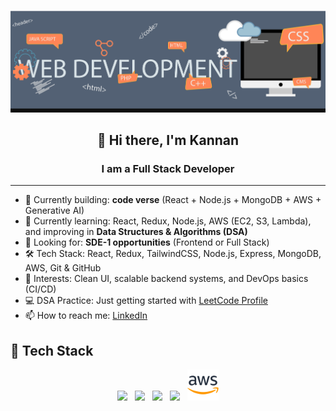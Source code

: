 ![My Banner](https://raw.githubusercontent.com/kannan126/kannan126/main/assets/my-banner.png)

<h2 align="center">👋 Hi there, I'm Kannan</h2>
<h3 align="center">I am a Full Stack Developer</h3>

---

- 🔭 Currently building: **code verse** (React + Node.js + MongoDB + AWS + Generative AI)  
- 🌱 Currently learning: React, Redux, Node.js, AWS (EC2, S3, Lambda), and improving in **Data Structures & Algorithms (DSA)**  
- 💼 Looking for: **SDE-1 opportunities** (Frontend or Full Stack)  
- 🛠️ Tech Stack: React, Redux, TailwindCSS, Node.js, Express, MongoDB, AWS, Git & GitHub  
- 🧠 Interests: Clean UI, scalable backend systems, and DevOps basics (CI/CD)  
- 💻 DSA Practice: Just getting started with [LeetCode Profile](https://leetcode.com/Kannan-12/)  
- 📫 How to reach me: [LinkedIn](https://www.linkedin.com/in/kannan-k-83a7aa237/)  



## 🚀 Tech Stack

<p align="center">
  <img src="https://cdn.jsdelivr.net/gh/devicons/devicon/icons/javascript/javascript-original.svg" width="50" />
  &nbsp;
  <img src="https://cdn.jsdelivr.net/gh/devicons/devicon/icons/react/react-original.svg" width="50" />
  &nbsp;
  <img src="https://cdn.jsdelivr.net/gh/devicons/devicon/icons/nodejs/nodejs-original.svg" width="50" />
  &nbsp;
  <img src="https://cdn.jsdelivr.net/gh/devicons/devicon/icons/mongodb/mongodb-original.svg" width="50" />
  &nbsp;
  <img src="https://raw.githubusercontent.com/devicons/devicon/master/icons/amazonwebservices/amazonwebservices-original-wordmark.svg"  width="50" />
</p>
